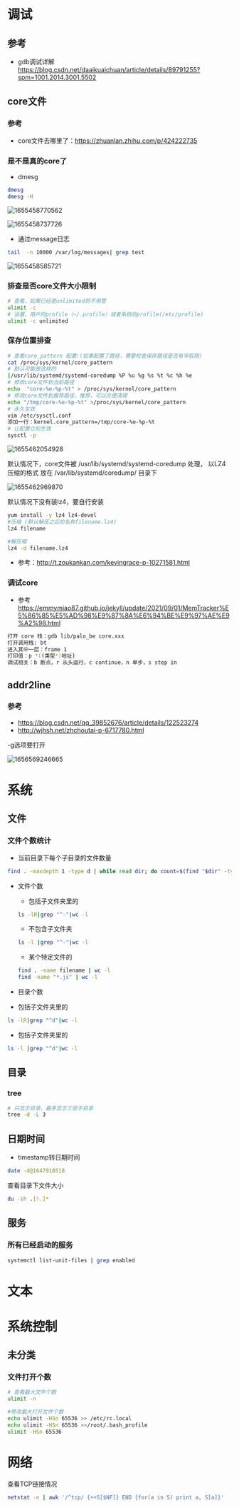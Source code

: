 

# 调试

## 参考

- gdb调试详解 https://blog.csdn.net/daaikuaichuan/article/details/89791255?spm=1001.2014.3001.5502

## core文件

### 参考

- core文件去哪里了：https://zhuanlan.zhihu.com/p/424222735

### 是不是真的core了

- dmesg

```bash
dmesg
dmesg -H
```

![1655458770562](images/1655458770562.png)

![1655458737726](images/1655458737726.png)

- 通过message日志

```bash
tail  -n 10000 /var/log/messages| grep test
```

![1655458585721](images/1655458585721.png)

### 排查是否core文件大小限制

```bash
# 查看，如果已经是unlimited则不用管
ulimit -c
# 设置，用户的profile（~/.profile）或者系统的profile(/etc/profile)
ulimit -c unlimited
```

### 保存位置排查

```bash
# 查看core_pattern 配置:(如果配置了路径，需要检查保存路径是否有写权限)
cat /proc/sys/kernel/core_pattern
# 默认可能是这样的
|/usr/lib/systemd/systemd-coredump %P %u %g %s %t %c %h %e
# 修改core文件到当前路径
echo  "core-%e-%p-%t" > /proc/sys/kernel/core_pattern
# 修改core文件到推荐路径，推荐，可以方便清理
echo "/tmp/core-%e-%p-%t" >/proc/sys/kernel/core_pattern
# 永久生效
vim /etc/sysctl.conf
添加一行：kernel.core_pattern=/tmp/core-%e-%p-%t
# 让配置立刻生效
sysctl -p
```



![1655462054928](images/1655462054928.png)

默认情况下，core文件被 /usr/lib/systemd/systemd-coredump 处理， 以LZ4压缩的格式 放在 /var/lib/systemd/coredump/ 目录下

![1655462969870](images/1655462969870.png)

默认情况下没有装lz4，要自行安装

```bash
yum install -y lz4 lz4-devel
#压缩 (默认解压之后的名称filename.lz4)
lz4 filename       

#解压缩
lz4 -d filename.lz4
```

- 参考：http://t.zoukankan.com/kevingrace-p-10271581.html

### 调试core

- 参考 https://emmymiao87.github.io/jekyll/update/2021/09/01/MemTracker%E5%86%85%E5%AD%98%E9%87%8A%E6%94%BE%E9%97%AE%E9%A2%98.html

```bash
打开 core 栈：gdb lib/palo_be core.xxx
打开调用栈: bt
进入其中一层：frame 1
打印值：p *((类型*)地址)
调试相关：b 断点，r 从头运行，c continue，n 单步，s step in
```

## addr2line

### 参考

- https://blog.csdn.net/qq_39852676/article/details/122523274
- http://wjhsh.net/zhchoutai-p-6717780.html

-g选项要打开

![1656569246665](images/1656569246665.png)

# 系统

## 文件

### 文件个数统计

-  当前目录下每个子目录的文件数量 

```bash
find . -maxdepth 1 -type d | while read dir; do count=$(find "$dir" -type f | wc -l); echo "$dir : $count"; done
```



- 文件个数

  - 包括子文件夹里的 

  ```bash
  ls -lR|grep "^-"|wc -l
  ```

  - 不包含子文件夹

  ```bash
  ls -l |grep "^-"|wc -l
  ```

  - 某个特定文件的

  ```bash
  find . -name filename | wc -l
  find -name "*.js" | wc -l
  ```

  

-  目录个数

  - 包括子文件夹里的 

  ```bash
  ls -lR|grep "^d"|wc -l
  ```

  

  - 包括子文件夹里的 

  ```bash
  ls -l |grep "^d"|wc -l
  ```

  

## 目录

#### 



### tree

```bash
# 只显示目录，最多显示三层子目录
tree -d -L 3
```



## 日期时间

- timestamp转日期时间

```bash
date -d@1647918518
```



查看目录下文件大小

```bash
du -sh .[!.]*
```

## 服务

### 所有已经启动的服务

```bash
systemctl list-unit-files | grep enabled
```



# 文本

# 系统控制



## 未分类

### 文件打开个数

```bash
# 查看最大文件个数
ulimit -n

#修改最大打开文件个数
echo ulimit -HSn 65536 >> /etc/rc.local
echo ulimit -HSn 65536 >>/root/.bash_profile
ulimit -HSn 65536

```







# 网络

查看TCP链接情况

```bash
netstat -n | awk '/^tcp/ {++S[$NF]} END {for(a in S) print a, S[a]}'
```





